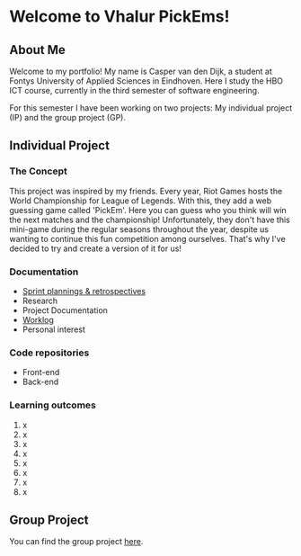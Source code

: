 # Welcome to Vhalur PickEms!

## About Me
Welcome to my portfolio! My name is Casper van den Dijk, a student at Fontys University of Applied Sciences in Eindhoven. Here I study the HBO ICT course, currently in the third semester of software engineering. 

For this semester I have been working on two projects: My individual project (IP) and the group project (GP).

## Individual Project
### The Concept
This project was inspired by my friends. Every year, Riot Games hosts the World Championship for League of Legends. With this, they add a web guessing game called 'PickEm'. Here you can guess who you think will win the next matches and the championship! Unfortunately, they don't have this mini-game during the regular seasons throughout the year, despite us wanting to continue this fun competition among ourselves. That's why I've decided to try and create a version of it for us! 

### Documentation
- [Sprint plannings & retrospectives](https://github.com/Vhalur-PickEms/documentation/blob/main/Sprints.md)
- Research
- Project Documentation
- [Worklog](https://github.com/Vhalur-PickEms/documentation/blob/main/Files/worklog.xlsx)
- Personal interest 

### Code repositories
- Front-end
- Back-end

### Learning outcomes
1. x
2. x
3. x
4. x
5. x
6. x
7. x
8. x

## Group Project
You can find the group project [here](https://github.com/wocevv).

<!--

**Here are some ideas to get you started:**

🙋‍♀️ A short introduction - what is your organization all about?
🌈 Contribution guidelines - how can the community get involved?
👩‍💻 Useful resources - where can the community find your docs? Is there anything else the community should know?
🍿 Fun facts - what does your team eat for breakfast?
🧙 Remember, you can do mighty things with the power of [Markdown](https://docs.github.com/github/writing-on-github/getting-started-with-writing-and-formatting-on-github/basic-writing-and-formatting-syntax)
-->
